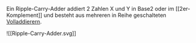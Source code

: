 Ein Ripple-Carry-Adder addiert 2 Zahlen X und Y in Base2 oder im [[2er-Komplement]] und besteht aus mehreren in Reihe geschalteten [Volladdierern](Volladdierer).

![[Ripple-Carry-Adder.svg]]
